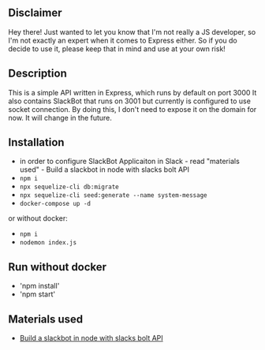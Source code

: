 ## Disclaimer

Hey there! Just wanted to let you know that I'm not really a JS developer, so I'm not exactly an expert when it comes to Express either. So if you do decide to use it, please keep that in mind and use at your own risk!

## Description

This is a simple API written in Express, which runs by default on port 3000
It also contains SlackBot that runs on 3001 but currently is configured to use socket connection. By doing this, 
I don't need to expose it on the domain for now. It will change in the future. 

## Installation

- in order to configure SlackBot Applicaiton in Slack - read "materials used" - Build a slackbot in node with slacks bolt API
- `npm i`
- `npx sequelize-cli db:migrate`
- `npx sequelize-cli seed:generate --name system-message`
- `docker-compose up -d`

or without docker:

- `npm i`
- `nodemon index.js`

## Run without docker

- 'npm install'
- 'npm start'

## Materials used

- [Build a slackbot in node with slacks bolt API](https://blog.logrocket.com/build-a-slackbot-in-node-js-with-slacks-bolt-api/)

